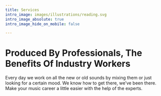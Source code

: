 ```yaml
---
title: Services
intro_image: images/illustrations/reading.svg
intro_image_absolute: true
intro_image_hide_on_mobile: false

---
```

# Produced By Professionals, The Benefits Of Industry Workers

Every day we work on all the new or old sounds by mixing them or just looking for a certain mood. We know how to get there, we’ve been there. Make your music career a little easier with the help of the experts.